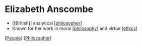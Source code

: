 # Elizabeth Anscombe

- [[British]] analytical [[philosopher]]
- Known for her work in moral [[philosophy]] and virtue [[ethics]]

[[People]] [[Philosopher]]

[//begin]: # "Autogenerated link references for markdown compatibility"
[Philosopher]: philosopher "Philosopher"
[philosophy]: philosophy "Philosophy"
[ethics]: ethics "Ethics"
[People]: people "People"
[//end]: # "Autogenerated link references"